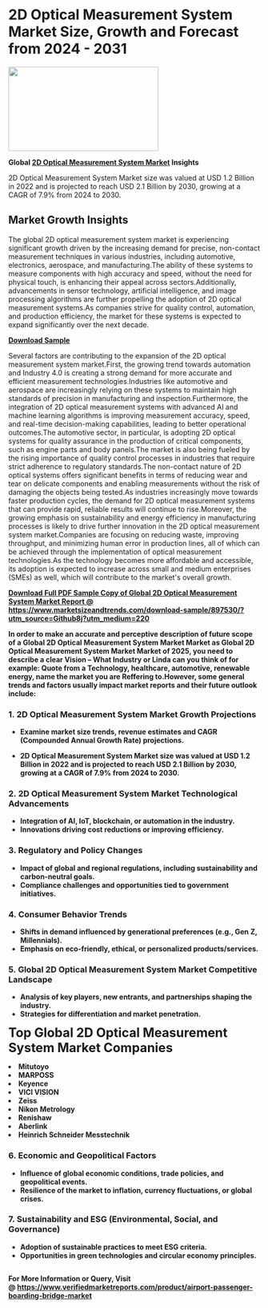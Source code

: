 <H1>2D Optical Measurement System Market Size, Growth and Forecast from 2024 - 2031</H1><img class="aligncenter size-medium wp-image-584254" src="https://thirdeyenews.in/wp-content/uploads/2024/09/Global-Market-Research-300x168.jpeg" alt="" width="300" height="168" /><p><strong>Global&nbsp;<a href="https://www.marketsizeandtrends.com/download-sample/897530/?utm_source=Github8j?utm_medium=220">2D Optical Measurement System Market</a> Insights</strong></p><p>2D Optical Measurement System Market size was valued at USD 1.2 Billion in 2022 and is projected to reach USD 2.1 Billion by 2030, growing at a CAGR of 7.9% from 2024 to 2030.</p><p><h2>Market Growth Insights</h2> <p>The global 2D optical measurement system market is experiencing significant growth driven by the increasing demand for precise, non-contact measurement techniques in various industries, including automotive, electronics, aerospace, and manufacturing.The ability of these systems to measure components with high accuracy and speed, without the need for physical touch, is enhancing their appeal across sectors.Additionally, advancements in sensor technology, artificial intelligence, and image processing algorithms are further propelling the adoption of 2D optical measurement systems.As companies strive for quality control, automation, and production efficiency, the market for these systems is expected to expand significantly over the next decade.</p> <p><strong><a href="#">Download Sample</a></strong></p> <p>Several factors are contributing to the expansion of the 2D optical measurement system market.First, the growing trend towards automation and Industry 4.0 is creating a strong demand for more accurate and efficient measurement technologies.Industries like automotive and aerospace are increasingly relying on these systems to maintain high standards of precision in manufacturing and inspection.Furthermore, the integration of 2D optical measurement systems with advanced AI and machine learning algorithms is improving measurement accuracy, speed, and real-time decision-making capabilities, leading to better operational outcomes.The automotive sector, in particular, is adopting 2D optical systems for quality assurance in the production of critical components, such as engine parts and body panels.The market is also being fueled by the rising importance of quality control processes in industries that require strict adherence to regulatory standards.The non-contact nature of 2D optical systems offers significant benefits in terms of reducing wear and tear on delicate components and enabling measurements without the risk of damaging the objects being tested.As industries increasingly move towards faster production cycles, the demand for 2D optical measurement systems that can provide rapid, reliable results will continue to rise.Moreover, the growing emphasis on sustainability and energy efficiency in manufacturing processes is likely to drive further innovation in the 2D optical measurement system market.Companies are focusing on reducing waste, improving throughput, and minimizing human error in production lines, all of which can be achieved through the implementation of optical measurement technologies.As the technology becomes more affordable and accessible, its adoption is expected to increase across small and medium enterprises (SMEs) as well, which will contribute to the market's overall growth.<p><strong><a href="#"></p><p><span class=""><strong>Download Full PDF Sample Copy of Global 2D Optical Measurement System Market Report</strong> @ <a href="https://www.marketsizeandtrends.com/download-sample/897530/?utm_source=Github8j?utm_medium=220" target="_blank">https://www.marketsizeandtrends.com/download-sample/897530/?utm_source=Github8j?utm_medium=220</a></span></p><p>In order to make an accurate and perceptive description of future scope of a Global&nbsp;2D Optical Measurement System Market Market as Global&nbsp;2D Optical Measurement System Market Market of 2025, you need to describe a clear Vision &ndash; What Industry or Linda can you think of for example: Quote from a Technology, healthcare, automotive, renewable energy, name the market you are Reffering to.However, some general trends and factors usually impact market reports and their future outlook include:</p><h3>1.&nbsp;<strong>2D Optical Measurement System Market Growth Projections</strong></h3><ul><li>Examine market size trends, revenue estimates and CAGR (Compounded Annual Growth Rate) projections.</li><li><p>2D Optical Measurement System Market size was valued at USD 1.2 Billion in 2022 and is projected to reach USD 2.1 Billion by 2030, growing at a CAGR of 7.9% from 2024 to 2030.</p></li></ul><h3>2.&nbsp;<strong>2D Optical Measurement System Market Technological Advancements</strong></h3><ul><li>Integration of AI, IoT, blockchain, or automation in the industry.</li><li>Innovations driving cost reductions or improving efficiency.</li></ul><h3>3.&nbsp;<strong>Regulatory and Policy Changes</strong></h3><ul><li>Impact of global and regional regulations, including sustainability and carbon-neutral goals.</li><li>Compliance challenges and opportunities tied to government initiatives.</li></ul><h3>4.&nbsp;<strong>Consumer Behavior Trends</strong></h3><ul><li>Shifts in demand influenced by generational preferences (e.g., Gen Z, Millennials).</li><li>Emphasis on eco-friendly, ethical, or personalized products/services.</li></ul><h3>5.&nbsp;<strong>Global 2D Optical Measurement System Market Competitive Landscape</strong></h3><ul><li>Analysis of key players, new entrants, and partnerships shaping the industry.</li><li>Strategies for differentiation and market penetration.</li></ul><p data-pm-slice="1 1 []"><span style="color: inherit; font-family: inherit; font-size: 25px;">Top Global 2D Optical Measurement System Market Companies</span></p><div class="" data-test-id=""><p><li>Mitutoyo</li><li> MARPOSS</li><li> Keyence</li><li> VICI VISION</li><li> Zeiss</li><li> Nikon Metrology</li><li> Renishaw</li><li> Aberlink</li><li> Heinrich Schneider Messtechnik</li></p></div><h3>6.&nbsp;<strong>Economic and Geopolitical Factors</strong></h3><ul><li>Influence of global economic conditions, trade policies, and geopolitical events.</li><li>Resilience of the market to inflation, currency fluctuations, or global crises.</li></ul><h3>7.&nbsp;<strong>Sustainability and ESG (Environmental, Social, and Governance)</strong></h3><ul><li>Adoption of sustainable practices to meet ESG criteria.</li><li>Opportunities in green technologies and circular economy principles.</li></ul><h2><strong style="font-size: 14px;">For More Information or Query, Visit @&nbsp;</strong><a style="background-color: #ffffff; font-size: 14px;" href="https://www.marketsizeandtrends.com/report/2d-optical-measurement-system-market/" target="_blank">https://www.verifiedmarketreports.com/product/airport-passenger-boarding-bridge-market</a></h2>